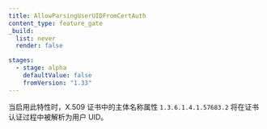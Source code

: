 ```yaml
---
title: AllowParsingUserUIDFromCertAuth
content_type: feature_gate
_build:
  list: never
  render: false

stages:
  - stage: alpha 
    defaultValue: false
    fromVersion: "1.33"
---
```


<!--
When this feature is enabled, the subject name attribute `1.3.6.1.4.1.57683.2`
in an X.509 certificate will be parsed as the user UID during certificate authentication.
-->
当启用此特性时，X.509 证书中的主体名称属性 `1.3.6.1.4.1.57683.2` 将在证书认证过程中被解析为用户 UID。
